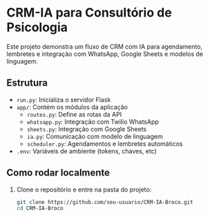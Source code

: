 # CRM-IA para Consultório de Psicologia

Este projeto demonstra um fluxo de CRM com IA para agendamento, lembretes e integração com WhatsApp, Google Sheets e modelos de linguagem.

## Estrutura
- `run.py`: Inicializa o servidor Flask
- `app/`: Contém os módulos da aplicação
  - `routes.py`: Define as rotas da API
  - `whatsapp.py`: Integração com Twilio WhatsApp
  - `sheets.py`: Integração com Google Sheets
  - `ia.py`: Comunicação com modelo de linguagem
  - `scheduler.py`: Agendamentos e lembretes automáticos
- `.env`: Variáveis de ambiente (tokens, chaves, etc)

## Como rodar localmente

1. Clone o repositório e entre na pasta do projeto:
   ```bash
   git clone https://github.com/seu-usuario/CRM-IA-Broco.git
   cd CRM-IA-Broco
   ```

